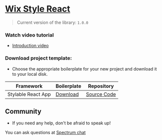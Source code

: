 # [Wix Style React](https://github.com/wix/wix-style-react)

> Current version of the library: `1.0.0`

### Watch video tutorial

* [Introduction video](https://youtu.be/jeZyOjZKxYc)

### Download project template:

* Choose the appropriate boilerplate for your new project and download it to your local disk. 

| Framework | Boilerplate | Repository |
|---|---|---|
| Stylable React App | [Download](https://github.com/alex-pust/wsr-app-boilerplate/archive/main.zip)  | [Source Code](https://github.com/alex-pust/wsr-app-boilerplate) |

## Community

* If you need any help, don't be afraid to speak up!

You can ask questions at [Spectrum chat](https://spectrum.chat/react-ui-builder)
